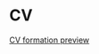 # CV
[CV formation preview](https://htmlpreview.github.io/?https://github.com/marine11100/CV/blob/master/index.html)
